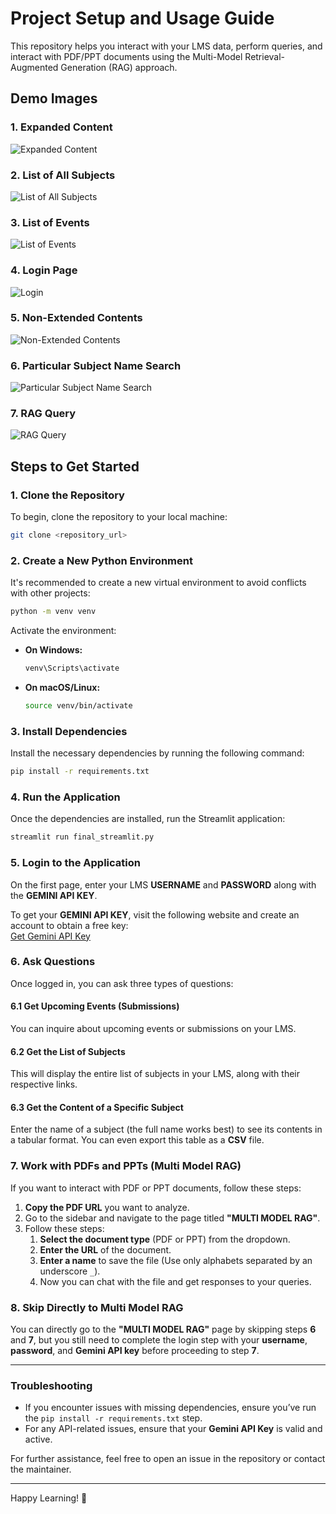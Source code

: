 # Project Setup and Usage Guide

This repository helps you interact with your LMS data, perform queries, and interact with PDF/PPT documents using the Multi-Model Retrieval-Augmented Generation (RAG) approach.

## Demo Images

### 1. Expanded Content
![Expanded Content](./images/EXPANDED_CONTENT.png)

### 2. List of All Subjects
![List of All Subjects](./images/LIST_OF_ALL_SUBJECTS.png)

### 3. List of Events
![List of Events](./images/LIST_OF_EVENTS.png)

### 4. Login Page
![Login](./images/LOGIN.png)

### 5. Non-Extended Contents
![Non-Extended Contents](./images/NON_EXTENDED_CONTENTS.png)

### 6. Particular Subject Name Search
![Particular Subject Name Search](./images/PARTICULAR_SUBJECT_NAME_SEARCH.png)

### 7. RAG Query
![RAG Query](./images/RAG_QUERY.png)

## Steps to Get Started

### 1. Clone the Repository
To begin, clone the repository to your local machine:

```bash
git clone <repository_url>
```

### 2. Create a New Python Environment
It's recommended to create a new virtual environment to avoid conflicts with other projects:

```bash
python -m venv venv
```

Activate the environment:
- **On Windows:**

  ```bash
  venv\Scripts\activate
  ```

- **On macOS/Linux:**

  ```bash
  source venv/bin/activate
  ```

### 3. Install Dependencies
Install the necessary dependencies by running the following command:

```bash
pip install -r requirements.txt
```

### 4. Run the Application
Once the dependencies are installed, run the Streamlit application:

```bash
streamlit run final_streamlit.py
```

### 5. Login to the Application
On the first page, enter your LMS **USERNAME** and **PASSWORD** along with the **GEMINI API KEY**.

To get your **GEMINI API KEY**, visit the following website and create an account to obtain a free key:  
[Get Gemini API Key](https://aistudio.google.com/app/apikey)

### 6. Ask Questions
Once logged in, you can ask three types of questions:

#### 6.1 Get Upcoming Events (Submissions)
You can inquire about upcoming events or submissions on your LMS.

#### 6.2 Get the List of Subjects
This will display the entire list of subjects in your LMS, along with their respective links.

#### 6.3 Get the Content of a Specific Subject
Enter the name of a subject (the full name works best) to see its contents in a tabular format. You can even export this table as a **CSV** file.

### 7. Work with PDFs and PPTs (Multi Model RAG)
If you want to interact with PDF or PPT documents, follow these steps:

1. **Copy the PDF URL** you want to analyze.
2. Go to the sidebar and navigate to the page titled **"MULTI MODEL RAG"**.
3. Follow these steps:
    1. **Select the document type** (PDF or PPT) from the dropdown.
    2. **Enter the URL** of the document.
    3. **Enter a name** to save the file (Use only alphabets separated by an underscore `_`).
    4. Now you can chat with the file and get responses to your queries.

### 8. Skip Directly to Multi Model RAG
You can directly go to the **"MULTI MODEL RAG"** page by skipping steps **6** and **7**, but you still need to complete the login step with your **username**, **password**, and **Gemini API key** before proceeding to step **7**.

---

### Troubleshooting
- If you encounter issues with missing dependencies, ensure you’ve run the `pip install -r requirements.txt` step.
- For any API-related issues, ensure that your **Gemini API Key** is valid and active.

For further assistance, feel free to open an issue in the repository or contact the maintainer.

---

Happy Learning! 🚀